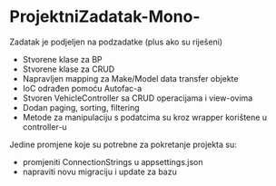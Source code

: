# ProjektniZadatak-Mono-

Zadatak je podjeljen na podzadatke (plus ako su riješeni)
+ Stvorene klase za BP
+ Stvorene klase za CRUD 
+ Napravljen mapping za Make/Model data transfer objekte
+ IoC odrađen pomoću Autofac-a
+ Stvoren VehicleController sa CRUD operacijama i view-ovima
+ Dodan paging, sorting, filtering
+ Metode za manipulaciju s podatcima su kroz wrapper korištene u controller-u


Jedine promjene koje su potrebne za pokretanje projekta su:
- promjeniti ConnectionStrings u appsettings.json
- napraviti novu migraciju i update za bazu
